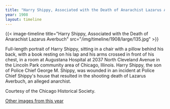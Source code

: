 ```yaml
---
title: "Harry Shippy, Associated with the Death of Anarachist Lazarus Averbuch"
year: 1908
layout: timeline
---
```


{{< image-timeline title="Harry Shippy, Associated with the Death of Anarachist Lazarus Averbuch" src="/img/timeline/1908/large/135.jpg" >}}


Full-length portrait of Harry Shippy, sitting in a chair with a pillow behind his back, with a book resting on his lap and his arms crossed in front of his chest, in a room at Augustana Hospital at 2037 North Cleveland Avenue in the Lincoln Park community area of Chicago, Illinois. Harry Shippy, the son of Police Chief George M. Shippy, was wounded in an incident at Police Chief Shippy's house that resulted in the shooting death of Lazarus Averbuch, an alleged anarchist. 

Courtesy of the Chicago Historical Society.

[Other images from this year](/historical/timeline/1908)